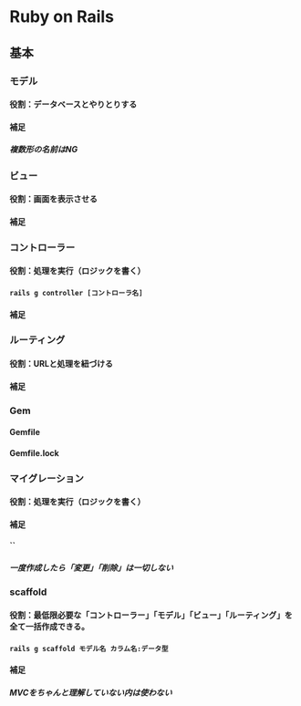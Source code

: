 # Ruby on Rails
## 基本

### モデル
#### 役割：データベースとやりとりする
#### 補足
##### 複数形の名前はNG

### ビュー
#### 役割：画面を表示させる
#### 補足

### コントローラー
#### 役割：処理を実行（ロジックを書く）
#### `rails g controller [コントローラ名]`
#### 補足

### ルーティング
#### 役割：URLと処理を紐づける
#### 補足

### Gem
#### Gemfile
#### Gemfile.lock

### マイグレーション
#### 役割：処理を実行（ロジックを書く）
#### 補足
#### ``
##### 一度作成したら「変更」「削除」は一切しない

### scaffold
#### 役割：最低限必要な「コントローラー」「モデル」「ビュー」「ルーティング」を全て一括作成できる。
#### `rails g scaffold モデル名 カラム名:データ型`
#### 補足
##### MVCをちゃんと理解していない内は使わない